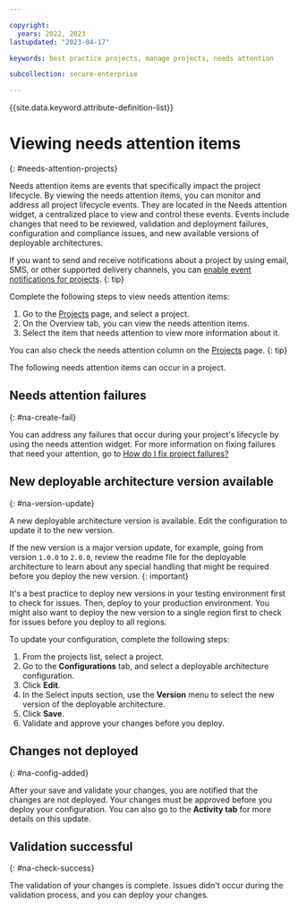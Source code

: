 ```yaml
---

copyright:
  years: 2022, 2023
lastupdated: "2023-04-17"

keywords: best practice projects, manage projects, needs attention

subcollection: secure-enterprise

---
```


{{site.data.keyword.attribute-definition-list}}

# Viewing needs attention items
{: #needs-attention-projects}

Needs attention items are events that specifically impact the project lifecycle. By viewing the needs attention items, you can monitor and address all project lifecycle events. They are located in the Needs attention widget, a centralized place to view and control these events. Events include changes that need to be reviewed, validation and deployment failures, configuration and compliance issues, and new available versions of deployable architectures.

If you want to send and receive notifications about a project by using email, SMS, or other supported delivery channels, you can [enable event notifications for projects](/docs/secure-enterprise?topic=secure-enterprise-event-notifications-events&interface=ui).
{: tip}

Complete the following steps to view needs attention items:

1. Go to the [Projects](/projects) page, and select a project.
1. On the Overview tab, you can view the needs attention items.
1. Select the item that needs attention to view more information about it.

You can also check the needs attention column on the [Projects](/projects) page.
{: tip}

The following needs attention items can occur in a project.

## Needs attention failures
{: #na-create-fail}

You can address any failures that occur during your project's lifecycle by using the needs attention widget. For more information on fixing failures that need your attention, go to [How do I fix project failures?](/docs/secure-enterprise?topic=secure-enterprise-ts-na-failures)

## New deployable architecture version available
{: #na-version-update}

A new deployable architecture version is available. Edit the configuration to update it to the new version.

If the new version is a major version update, for example, going from version `1.0.0` to `2.0.0`, review the readme file for the deployable architecture to learn about any special handling that might be required before you deploy the new version.
{: important}

It's a best practice to deploy new versions in your testing environment first to check for issues. Then, deploy to your production environment. You might also want to deploy the new version to a single region first to check for issues before you deploy to all regions.

To update your configuration, complete the following steps:

1. From the projects list, select a project.
1. Go to the **Configurations** tab, and select a deployable architecture configuration.
1. Click **Edit**.
1. In the Select inputs section, use the **Version** menu to select the new version of the deployable architecture.
1. Click **Save**.
1. Validate and approve your changes before you deploy.

## Changes not deployed
{: #na-config-added}

After your save and validate your changes, you are notified that the changes are not deployed. Your changes must be approved before you deploy your configuration. You can also go to the **Activity tab** for more details on this update.

## Validation successful
{: #na-check-success}

The validation of your changes is complete. Issues didn't occur during the validation process, and you can deploy your changes.
